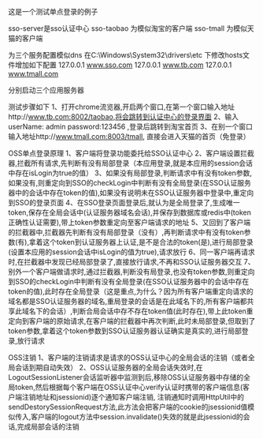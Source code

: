 这是一个测试单点登录的例子

sso-server是sso认证中心
sso-taobao 为模似淘宝的客户端
sso-tmall 为模似天猫的客户端

为三个服务配置模似dns
在C:\Windows\System32\drivers\etc 下修改hosts文件增加如下配置
127.0.0.1 www.sso.com
127.0.0.1 www.tb.com
127.0.0.1 www.tmall.com 

分别启动三个应用服务器

测试步骤如下
1、打开chrome流览器,开启两个窗口,在第一个窗口输入地址http://www.tb.com:8002/taobao,将会跳转到认证中心的登录界面
2、输入userName: admin   password:123456 ,登录后跳转到淘宝首页
3、在别一个窗口输入地址http://www.tmall.com:8003/tmall, 直接会进入天猫的首页（免登录）


OSS单点登录原理
1、客户端将登录功能委托给SSO认证中心
2、客户端设置拦截器,拦截所有请求,先判断有没有局部登录（本应用登录,就是本应用的session会话中存在isLogin为true的值）
3、如果没有局部登录,判断请求中有没有token参数,如果没有,则重定向到SSO的checkLogin中判断有没有全局登录(在SSO认证服务器中的会话中存在token的值),如果没有说明未在SSO认证服务器中登录中,重定向到SSO的登录页面
4、在SSO登录页面登录后,就认为是全局登录了,生成唯一token,保存在全局会话中(认证服务器域名会话),并保存到数据库或redis中(token正确性认证需要),带上token参数重定向至客户端请求的地址
5、又回到了客户端的拦截器中,拦截器先判断有没有局部登录（没有）,再判断请求中有没有token参数(有),拿着这个token到认证服务器上认证,是不是合法的token(是),进行局部登录(设置本应用的session会话中isLogin的值为true),请求放行
6、同一客户端再请求时,在拦截器中发现已经局部登录了,直接放行请求,不再和SSO认证服务器交互
7、别外一个客户端做请求时,通过拦截器,判断没有局登录,也没有token参数,则重定向到SSO的checkLogin中判断有没有全局登录(在SSO认证服务器中的会话中存在token的值),此时存在全局登录（这是重点,为什么？因为所有客户端重定向请求的域名都是SSO认证服务器的域名,重局登录的会话是在此域名下的,所有客户端都共享此域名下的会话）,判断合局会话中存不存在token值(此时存在),带上此token重定向到客户端的原始请求,在客户端的拦截器中再次判断,此时未局部登录,但取到了token参数,拿着这个token参数到SSO认证服务器认证确实是真实的,进行局部登录,放行请求

OSS注销
1、客户端的注销请求是请求的OSS认证中心的全局会话的注销（或者全局会话到期自动失效）
2、OSS认证服务器的全局会话失效时,在LogoutSessionListener会话监听器中监测到后,移除OSS认证服务器中存储的全局token,然后根据每个客户端在OSS认证中心verify认证时携带的客户端信息(客户端注销地址和jsessionid)逐个通知客户端注销, 注销通知时调用HttpUtil中的sendDestorySessionRequest方法,此方法会把客户端的cookie的jsessionid值模似传入,客户端的logout方法中session.invalidate()失效的就是此jsessionid的会话,完成局部会话的注销
